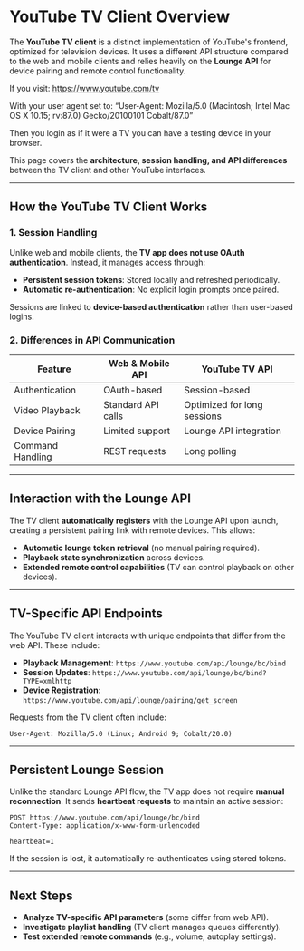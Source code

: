 # YouTube TV Client Overview  

The **YouTube TV client** is a distinct implementation of YouTube's frontend, optimized for television devices. It uses a different API structure compared to the web and mobile clients and relies heavily on the **Lounge API** for device pairing and remote control functionality.

If you visit:
<https://www.youtube.com/tv>

With your user agent set to:
“User-Agent: Mozilla/5.0 (Macintosh; Intel Mac OS X 10.15; rv:87.0) Gecko/20100101 Cobalt/87.0”

Then you login as if it were a TV you can have a testing device in your browser.

This page covers the **architecture, session handling, and API differences** between the TV client and other YouTube interfaces.  

---

## How the YouTube TV Client Works  

### 1. **Session Handling**  

Unlike web and mobile clients, the **TV app does not use OAuth authentication**. Instead, it manages access through:  

- **Persistent session tokens**: Stored locally and refreshed periodically.  
- **Automatic re-authentication**: No explicit login prompts once paired.  

Sessions are linked to **device-based authentication** rather than user-based logins.  

### 2. **Differences in API Communication**  

| Feature              | Web & Mobile API | YouTube TV API |
|----------------------|-----------------|---------------|
| Authentication      | OAuth-based      | Session-based |
| Video Playback     | Standard API calls | Optimized for long sessions |
| Device Pairing     | Limited support | Lounge API integration |
| Command Handling  | REST requests  | Long polling |

---

## Interaction with the Lounge API  

The TV client **automatically registers** with the Lounge API upon launch, creating a persistent pairing link with remote devices. This allows:  

- **Automatic lounge token retrieval** (no manual pairing required).  
- **Playback state synchronization** across devices.  
- **Extended remote control capabilities** (TV can control playback on other devices).  

---

## TV-Specific API Endpoints  

The YouTube TV client interacts with unique endpoints that differ from the web API. These include:  

- **Playback Management**: `https://www.youtube.com/api/lounge/bc/bind`  
- **Session Updates**: `https://www.youtube.com/api/lounge/bc/bind?TYPE=xmlhttp`  
- **Device Registration**: `https://www.youtube.com/api/lounge/pairing/get_screen`  

Requests from the TV client often include:  

```http
User-Agent: Mozilla/5.0 (Linux; Android 9; Cobalt/20.0)  
```

---

## Persistent Lounge Session  

Unlike the standard Lounge API flow, the TV app does not require **manual reconnection**. It sends **heartbeat requests** to maintain an active session:  

```http
POST https://www.youtube.com/api/lounge/bc/bind  
Content-Type: application/x-www-form-urlencoded  

heartbeat=1
```

If the session is lost, it automatically re-authenticates using stored tokens.  

---

## Next Steps  

- **Analyze TV-specific API parameters** (some differ from web API).  
- **Investigate playlist handling** (TV client manages queues differently).  
- **Test extended remote commands** (e.g., volume, autoplay settings).
